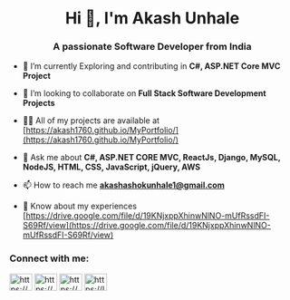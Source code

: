 ![]()
<h1 align="center">Hi 👋, I'm Akash Unhale</h1>
<h3 align="center">A passionate Software Developer from India</h3>



- 🌱 I’m currently Exploring and contributing in **C#, ASP.NET Core MVC Project**

- 👯 I’m looking to collaborate on **Full Stack Software Development Projects**

- 👨‍💻 All of my projects are available at [https://akash1760.github.io/MyPortfolio/](https://akash1760.github.io/MyPortfolio/)

- 💬 Ask me about **C#, ASP.NET CORE MVC, ReactJs, Django, MySQL, NodeJS, HTML, CSS, JavaScript, jQuery, AWS**

- 📫 How to reach me **akashashokunhale1@gmail.com**

- 📄 Know about my experiences [https://drive.google.com/file/d/19KNjxppXhinwNlNO-mUfRssdFI-S69Rf/view](https://drive.google.com/file/d/19KNjxppXhinwNlNO-mUfRssdFI-S69Rf/view)

<h3 align="left">Connect with me:</h3>
<p align="left">
<a href="https://linkedin.com/in/https://www.linkedin.com/in/akash-unhale-384092189/" target="blank"><img align="center" src="https://raw.githubusercontent.com/rahuldkjain/github-profile-readme-generator/master/src/images/icons/Social/linked-in-alt.svg" alt="https://www.linkedin.com/in/akash-unhale-384092189/" height="30" width="40" /></a>
<a href="https://www.youtube.com/c/https://www.youtube.com/@elevateyourcode-byakash" target="blank"><img align="center" src="https://raw.githubusercontent.com/rahuldkjain/github-profile-readme-generator/master/src/images/icons/Social/youtube.svg" alt="https://www.youtube.com/@elevateyourcode-byakash" height="30" width="40" /></a>
<a href="https://www.hackerrank.com/https://www.hackerrank.com/profile/akashashokunhal1" target="blank"><img align="center" src="https://raw.githubusercontent.com/rahuldkjain/github-profile-readme-generator/master/src/images/icons/Social/hackerrank.svg" alt="https://www.hackerrank.com/profile/akashashokunhal1" height="30" width="40" /></a>
<a href="https://www.leetcode.com/https://leetcode.com/u/akash1760/" target="blank"><img align="center" src="https://raw.githubusercontent.com/rahuldkjain/github-profile-readme-generator/master/src/images/icons/Social/leet-code.svg" alt="https://leetcode.com/u/akash1760/" height="30" width="40" /></a>
</p>
